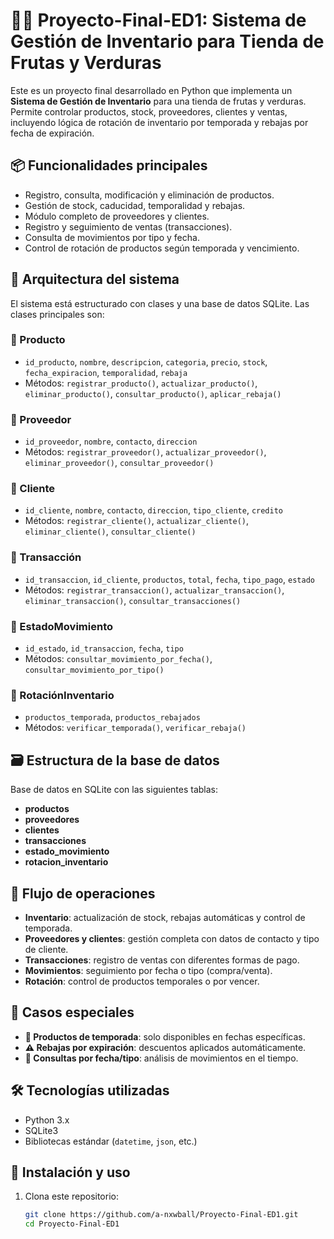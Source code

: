 # 🍎🥬 Proyecto-Final-ED1: Sistema de Gestión de Inventario para Tienda de Frutas y Verduras

Este es un proyecto final desarrollado en Python que implementa un **Sistema de Gestión de Inventario** para una tienda de frutas y verduras.
Permite controlar productos, stock, proveedores, clientes y ventas, incluyendo lógica de rotación de inventario por temporada y rebajas por fecha de expiración.

## 📦 Funcionalidades principales

- Registro, consulta, modificación y eliminación de productos.
- Gestión de stock, caducidad, temporalidad y rebajas.
- Módulo completo de proveedores y clientes.
- Registro y seguimiento de ventas (transacciones).
- Consulta de movimientos por tipo y fecha.
- Control de rotación de productos según temporada y vencimiento.

## 🧠 Arquitectura del sistema

El sistema está estructurado con clases y una base de datos SQLite. Las clases principales son:

### 🔸 Producto

- `id_producto`, `nombre`, `descripcion`, `categoria`, `precio`, `stock`, `fecha_expiracion`, `temporalidad`, `rebaja`
- Métodos: `registrar_producto()`, `actualizar_producto()`, `eliminar_producto()`, `consultar_producto()`, `aplicar_rebaja()`

### 🔸 Proveedor

- `id_proveedor`, `nombre`, `contacto`, `direccion`
- Métodos: `registrar_proveedor()`, `actualizar_proveedor()`, `eliminar_proveedor()`, `consultar_proveedor()`

### 🔸 Cliente

- `id_cliente`, `nombre`, `contacto`, `direccion`, `tipo_cliente`, `credito`
- Métodos: `registrar_cliente()`, `actualizar_cliente()`, `eliminar_cliente()`, `consultar_cliente()`

### 🔸 Transacción

- `id_transaccion`, `id_cliente`, `productos`, `total`, `fecha`, `tipo_pago`, `estado`
- Métodos: `registrar_transaccion()`, `actualizar_transaccion()`, `eliminar_transaccion()`, `consultar_transacciones()`

### 🔸 EstadoMovimiento

- `id_estado`, `id_transaccion`, `fecha`, `tipo`
- Métodos: `consultar_movimiento_por_fecha()`, `consultar_movimiento_por_tipo()`

### 🔸 RotaciónInventario

- `productos_temporada`, `productos_rebajados`
- Métodos: `verificar_temporada()`, `verificar_rebaja()`

## 🗃️ Estructura de la base de datos

Base de datos en SQLite con las siguientes tablas:

- **productos**
- **proveedores**
- **clientes**
- **transacciones**
- **estado_movimiento**
- **rotacion_inventario**

## 🔁 Flujo de operaciones

- **Inventario**: actualización de stock, rebajas automáticas y control de temporada.
- **Proveedores y clientes**: gestión completa con datos de contacto y tipo de cliente.
- **Transacciones**: registro de ventas con diferentes formas de pago.
- **Movimientos**: seguimiento por fecha o tipo (compra/venta).
- **Rotación**: control de productos temporales o por vencer.

## 🧠 Casos especiales

- **🎯 Productos de temporada**: solo disponibles en fechas específicas.
- **⚠️ Rebajas por expiración**: descuentos aplicados automáticamente.
- **📅 Consultas por fecha/tipo**: análisis de movimientos en el tiempo.

## 🛠️ Tecnologías utilizadas

- Python 3.x
- SQLite3
- Bibliotecas estándar (`datetime`, `json`, etc.)

## 🚀 Instalación y uso

1. Clona este repositorio:

   ```bash
   git clone https://github.com/a-nxwball/Proyecto-Final-ED1.git
   cd Proyecto-Final-ED1

   ```

```bash

````
